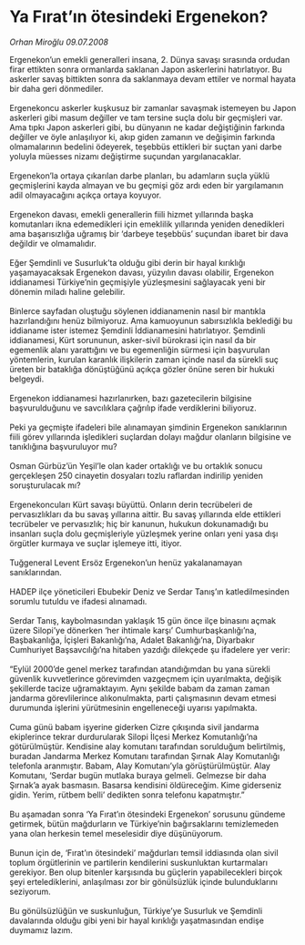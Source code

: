 # Ya Fırat’ın ötesindeki Ergenekon?

*Orhan Miroğlu 09.07.2008*

<div class="taraf_structure_2col_1zq">
<div class="margen_n">



 <p>Ergenekon’un emekli generalleri insana, 2. Dünya savaşı sırasında ordudan firar ettikten sonra ormanlarda saklanan Japon askerlerini hatırlatıyor. Bu askerler savaş bittikten sonra da saklanmaya devam ettiler ve normal hayata bir daha geri dönmediler. <br/>
<br/>
Ergenekoncu askerler kuşkusuz bir zamanlar savaşmak istemeyen bu Japon askerleri gibi masum değiller ve tam tersine suçla dolu bir geçmişleri var. Ama tıpkı Japon askerleri gibi, bu dünyanın ne kadar değiştiğinin farkında değiller ve öyle anlaşılıyor ki, akıp giden zamanın ve değişimin farkında olmamalarının bedelini ödeyerek, teşebbüs ettikleri bir suçtan yani darbe yoluyla müesses nizamı değiştirme suçundan yargılanacaklar.<br/>
<br/>
Ergenekon’la ortaya çıkarılan darbe planları, bu adamların suçla yüklü geçmişlerini kayda almayan ve bu geçmişi göz ardı eden bir yargılamanın adil olmayacağını açıkça ortaya koyuyor. <br/>
<br/>
Ergenekon davası, emekli generallerin fiili hizmet yıllarında başka komutanları ikna edemedikleri için emeklilik yıllarında yeniden denedikleri ama başarısızlığa uğramış bir ‘darbeye teşebbüs’ suçundan ibaret bir dava değildir ve olmamalıdır. <br/>
<br/>
Eğer Şemdinli ve Susurluk’ta olduğu gibi derin bir hayal kırıklığı yaşamayacaksak Ergenekon davası, yüzyılın davası olabilir, Ergenekon iddianamesi Türkiye’nin geçmişiyle yüzleşmesini sağlayacak yeni bir dönemin miladı haline gelebilir. <br/>
<br/>
Binlerce sayfadan oluştuğu söylenen iddianamenin nasıl bir mantıkla hazırlandığını henüz bilmiyoruz. Ama kamuoyunun sabırsızlıkla beklediği bu iddianame ister istemez Şemdinli İddianamesini hatırlatıyor. Şemdinli iddianamesi, Kürt sorununun, asker-sivil bürokrasi için nasıl da bir egemenlik alanı yarattığını ve bu egemenliğin sürmesi için başvurulan yöntemlerin, kurulan karanlık ilişkilerin zaman içinde nasıl da sürekli suç üreten bir bataklığa dönüştüğünü açıkça gözler önüne seren bir hukuki belgeydi.<br/>
<br/>
Ergenekon iddianamesi hazırlanırken, bazı gazetecilerin bilgisine başvurulduğunu ve savcılıklara çağrılıp ifade verdiklerini biliyoruz. <br/>
<br/>
Peki ya geçmişte ifadeleri bile alınamayan şimdinin Ergenekon sanıklarının fiili görev yıllarında işledikleri suçlardan dolayı mağdur olanların bilgisine ve tanıklığına başvuruluyor mu?<br/>
<br/>
Osman Gürbüz’ün Yeşil’le olan kader ortaklığı ve bu ortaklık sonucu gerçekleşen 250 cinayetin dosyaları tozlu raflardan indirilip yeniden soruşturulacak mı?<br/>
<br/>
Ergenekoncuları Kürt savaşı büyüttü. Onların derin tecrübeleri de pervasızlıkları da bu savaş yıllarına aittir. Bu savaş yıllarında elde ettikleri tecrübeler ve pervasızlık; hiç bir kanunun, hukukun dokunamadığı bu insanları suçla dolu geçmişleriyle yüzleşmek yerine onları yeni yasa dışı örgütler kurmaya ve suçlar işlemeye itti, itiyor.<br/>
<br/>
Tuğgeneral Levent Ersöz Ergenekon’un henüz yakalanamayan sanıklarından.<br/>
<br/>
HADEP ilçe yöneticileri Ebubekir Deniz ve Serdar Tanış’ın katledilmesinden sorumlu tutuldu ve ifadesi alınamadı.<br/>
<br/>
Serdar Tanış, kaybolmasından yaklaşık 15 gün önce ilçe binasını açmak üzere Silopi’ye dönerken ‘her ihtimale karşı’ Cumhurbaşkanlığı’na, Başbakanlığa, İçişleri Bakanlığı’na, Adalet Bakanlığı’na, Diyarbakır Cumhuriyet Başsavcılığı’na hitaben yazdığı dilekçede şu ifadelere yer verir:<br/>
<br/>
“Eylül 2000’de genel merkez tarafından atandığımdan bu yana sürekli güvenlik kuvvetlerince görevimden vazgeçmem için uyarılmakta, değişik şekillerde tacize uğramaktayım. Aynı şekilde babam da zaman zaman jandarma görevlilerince alıkonulmakta, parti çalışmasının devam etmesi durumunda işlerini yürütmesinin engelleneceği uyarısı yapılmakta. <br/>
<br/>
Cuma günü babam işyerine giderken Cizre çıkışında sivil jandarma ekiplerince tekrar durdurularak Silopi İlçesi Merkez Komutanlığı’na götürülmüştür. Kendisine alay komutanı tarafından sorulduğum belirtilmiş, buradan Jandarma Merkez Komutanı tarafından Şırnak Alay Komutanlığı telefonla aranmıştır. Babam, Alay Komutanı’yla görüştürülmüştür. Alay Komutanı, ‘Serdar bugün mutlaka buraya gelmeli. Gelmezse bir daha Şırnak’a ayak basmasın. Basarsa kendisini öldüreceğim. Kime giderseniz gidin. Yerim, rütbem belli’ dedikten sonra telefonu kapatmıştır.” <br/>
<br/>
Bu aşamadan sonra ‘Ya Fırat’ın ötesindeki Ergenekon’ sorusunu gündeme getirmek, bütün mağdurların ve Türkiye’nin bağırsaklarını temizlemeden yana olan herkesin temel meselesidir diye düşünüyorum. <br/>
<br/>
Bunun için de, ‘Fırat’ın ötesindeki’ mağdurları temsil iddiasında olan sivil toplum örgütlerinin ve partilerin kendilerini suskunluktan kurtarmaları gerekiyor. Ben olup bitenler karşısında bu güçlerin yapabilecekleri birçok şeyi ertelediklerini, anlaşılması zor bir gönülsüzlük içinde bulunduklarını seziyorum. <br/>
<br/>
Bu gönülsüzlüğün ve suskunluğun, Türkiye’ye Susurluk ve Şemdinli davalarında olduğu gibi yeni bir hayal kırıklığı yaşatmasından endişe duymamız lazım.<br/>
</p>

<br/>


<div id="taraf_not">
</div>

</div>


</div>
